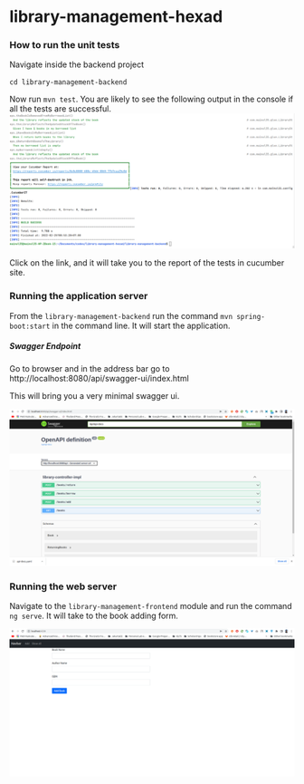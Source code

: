 # library-management-hexad

### How to run the unit tests

Navigate inside the backend project

```
cd library-management-backend
```

Now run ``mvn test``. You are likely to see the following output in the console if all the tests are successful.
![unit test success console output](images/mvn-test-success.png)

Click on the link, and it will take you to the report of the tests in cucumber site.

### Running the application server

From the ``library-management-backend`` run the command ``mvn spring-boot:start`` in the command line. It will start the application.

##### Swagger Endpoint

Go to browser and in the address bar go to http://localhost:8080/api/swagger-ui/index.html

This will bring you a very minimal swagger ui.

![Swagger UI](images/swagger-ui.png)

### Running the web server

Navigate to the ``library-management-frontend`` module and run the command `ng serve`. It will take to the book adding form.

![Add book](images/add-book.png)